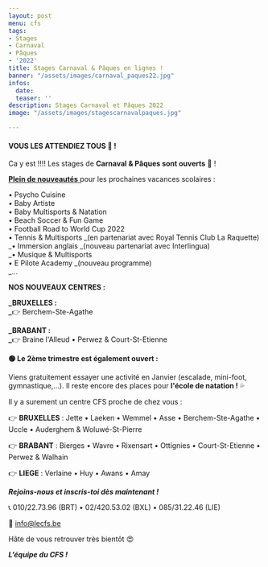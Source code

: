 ```yaml
---
layout: post
menu: cfs
tags:
- Stages
- Carnaval
- Pâques
- '2022'
title: Stages Carnaval & Pâques en lignes !
banner: "/assets/images/carnaval_paques22.jpg"
infos:
  date: 
  teaser: ''
description: Stages Carnaval et Pâques 2022
image: "/assets/images/stagescarnavalpaques.jpg"

---
```

#### **VOUS LES ATTENDIEZ TOUS 🤩 !**

Ca y est !!!! Les stages de **Carnaval & Pâques sont ouverts** 🥳 !

[**Plein de nouveautés** ](https://www.lecfs.be/stages/activites/ "Stages 2022")pour les prochaines vacances scolaires :

• Psycho Cuisine  
• Baby Artiste  
• Baby Multisports & Natation  
• Beach Soccer & Fun Game  
• Football Road to World Cup 2022  
• Tennis & Multisports _(en partenariat avec Royal Tennis Club La Raquette)  
_• Immersion anglais _(nouveau partenariat avec Interlingua)  
_• Musique & Multisports  
• E Pilote Academy _(nouveau programme)  
_...

**NOS NOUVEAUX CENTRES :**

**_BRUXELLES :  
_**👉 Berchem-Ste-Agathe

**_BRABANT :  
_**👉 Braine l'Alleud • Perwez & Court-St-Etienne

**🟢 Le 2ème trimestre est également ouvert :**

Viens gratuitement essayer une activité en Janvier (escalade, mini-foot, gymnastique,...). Il reste encore des places pour **l'école de natation !** 💦

Il y a surement un centre CFS proche de chez vous :

👉 **BRUXELLES** : Jette • Laeken • Wemmel • Asse • Berchem-Ste-Agathe • Uccle • Auderghem & Woluwé-St-Pierre

👉 **BRABANT** : Bierges • Wavre • Rixensart • Ottignies • Court-St-Etienne • Perwez & Walhain

👉 **LIEGE** : Verlaine • Huy • Awans • Amay

**_Rejoins-nous et inscris-toi dès maintenant !_**

📞 010/22.73.96 (BRT) • 02/420.53.02 (BXL) • 085/31.22.46 (LIE)

📧 info@lecfs.be

Hâte de vous retrouver très bientôt 😍

**_L'équipe du CFS !_**